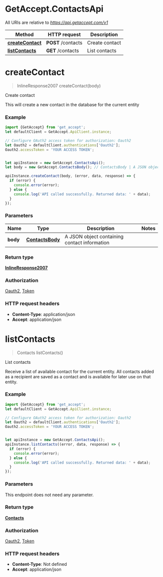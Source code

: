 # GetAccept.ContactsApi

All URIs are relative to *https://api.getaccept.com/v1*

Method | HTTP request | Description
------------- | ------------- | -------------
[**createContact**](ContactsApi.md#createContact) | **POST** /contacts | Create contact
[**listContacts**](ContactsApi.md#listContacts) | **GET** /contacts | List contacts

<a name="createContact"></a>
# **createContact**
> InlineResponse2007 createContact(body)

Create contact

This will create a new contact in the database for the current entity

### Example
```javascript
import {GetAccept} from 'get_accept';
let defaultClient = GetAccept.ApiClient.instance;

// Configure OAuth2 access token for authorization: Oauth2
let Oauth2 = defaultClient.authentications['Oauth2'];
Oauth2.accessToken = 'YOUR ACCESS TOKEN';


let apiInstance = new GetAccept.ContactsApi();
let body = new GetAccept.ContactsBody(); // ContactsBody | A JSON object containing contact information

apiInstance.createContact(body, (error, data, response) => {
  if (error) {
    console.error(error);
  } else {
    console.log('API called successfully. Returned data: ' + data);
  }
});
```

### Parameters

Name | Type | Description  | Notes
------------- | ------------- | ------------- | -------------
 **body** | [**ContactsBody**](ContactsBody.md)| A JSON object containing contact information | 

### Return type

[**InlineResponse2007**](InlineResponse2007.md)

### Authorization

[Oauth2](../README.md#Oauth2), [Token](../README.md#Token)

### HTTP request headers

 - **Content-Type**: application/json
 - **Accept**: application/json

<a name="listContacts"></a>
# **listContacts**
> Contacts listContacts()

List contacts

Receive a list of available contact for the current entity. All contacts added as a recipient are saved as a contact and is available for later use on that entity.

### Example
```javascript
import {GetAccept} from 'get_accept';
let defaultClient = GetAccept.ApiClient.instance;

// Configure OAuth2 access token for authorization: Oauth2
let Oauth2 = defaultClient.authentications['Oauth2'];
Oauth2.accessToken = 'YOUR ACCESS TOKEN';


let apiInstance = new GetAccept.ContactsApi();
apiInstance.listContacts((error, data, response) => {
  if (error) {
    console.error(error);
  } else {
    console.log('API called successfully. Returned data: ' + data);
  }
});
```

### Parameters
This endpoint does not need any parameter.

### Return type

[**Contacts**](Contacts.md)

### Authorization

[Oauth2](../README.md#Oauth2), [Token](../README.md#Token)

### HTTP request headers

 - **Content-Type**: Not defined
 - **Accept**: application/json

